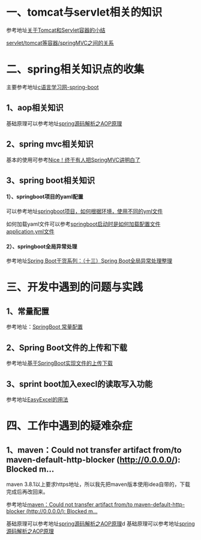 # 一、tomcat与servlet相关的知识

参考地址[关于Tomcat和Servlet容器的小结](https://blog.csdn.net/qq_32332777/article/details/82225222)

[servlet/tomcat等容器/springMVC之间的关系](https://www.jianshu.com/p/406a09136a18)

# 二、spring相关知识点的收集

主要参考地址[c语言学习网-spring-boot](http://c.biancheng.net/spring_boot/global-exception.html)

## 1、aop相关知识
基础原理可以参考地址[spring源码解析之AOP原理](https://www.cnblogs.com/liuyk-code/p/9886033.html)

## 2、spring mvc相关知识
基本的使用可参考[Nice！终于有人把SpringMVC讲明白了](https://juejin.cn/post/6992383622342770695)

## 3、spring boot相关知识
#### 1）、springboot项目的yaml配置
可以参考地址[springboot项目，如何根据环境，使用不同的yml文件](https://blog.csdn.net/qq_40555277/article/details/105380026)

如何加载yaml文件可以参考[springboot启动时是如何加载配置文件application.yml文件](https://blog.csdn.net/chengkui1990/article/details/79866499)

#### 2）、springboot全局异常处理

参考地址[Spring Boot干货系列：（十三）Spring Boot全局异常处理整理](https://www.jianshu.com/p/accec85b4039)

# 三、开发中遇到的问题与实践
## 1、常量配置

参考地址：[SpringBoot 常量配置](https://www.jianshu.com/p/57e8554b691e?utm_campaign=maleskine&utm_content=note&utm_medium=seo_notes&utm_source=recommendation)

## 2、Spring Boot文件的上传和下载
参考地址[基于SpringBoot实现文件的上传下载](https://juejin.cn/post/6917586720309379079#heading-9)

## 3、sprint boot加入execl的读取写入功能

参考地址[EasyExcel的用法](https://www.cnblogs.com/liuyi13535496566/p/12634898.html)

# 四、工作中遇到的疑难杂症
## 1、maven：Could not transfer artifact from/to maven-default-http-blocker (http://0.0.0.0/): Blocked m...
maven 3.8.1以上要求https地址，所以我先把maven版本使用idea自带的，下载完成后再改回来。

参考地址[maven：Could not transfer artifact from/to maven-default-http-blocker (http://0.0.0.0/): Blocked m...](https://www.jianshu.com/p/c587ce4e5168)


基础原理可以参考地址[spring源码解析之AOP原理](https://www.cnblogs.com/liuyk-code/p/9886033.html)d
基础原理可以参考地址[spring源码解析之AOP原理](https://www.cnblogs.com/liuyk-code/p/9886033.html)

